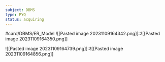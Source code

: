 ```yaml
---
subject: DBMS
type: PYQ
status: acquiring
---
```

#card/DBMS/ER_Model
![[Pasted image 20231109164342.png]]::![[Pasted image 20231109164350.png]]

![[Pasted image 20231109164739.png]]::![[Pasted image 20231109164856.png]]

